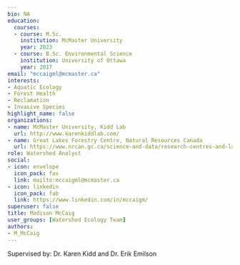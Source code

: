 ```yaml
--- 
bio: NA
education:
  courses:
  - course: M.Sc.
    institution: McMaster University
    year: 2023
  - course: B.Sc. Environmental Science
    institution: University of Ottawa
    year: 2017
email: "mccaigml@mcmaster.ca"
interests:
- Aquatic Ecology
- Forest Health
- Reclamation
- Invasive Species
highlight_name: false
organizations:
- name: McMaster University, Kidd Lab
  url: http://www.karenkiddlab.com/
- name: Great Lakes Forestry Centre, Natural Resources Canada
  url: https://www.nrcan.gc.ca/science-and-data/research-centres-and-labs/forestry-research-centres/great-lakes-forestry-centre/13459
role: Watershed Analyst
social:
- icon: envelope
  icon_pack: fas
  link: mailto:mccaigml@mcmaster.ca
- icon: linkedin
  icon_pack: fab
  link: https://www.linkedin.com/in/mccaigm/
superuser: false
title: Madison McCaig
user_groups: [Watershed Ecology Team]
authors:
- M_McCaig
---
```


Supervised by: Dr. Karen Kidd and Dr. Erik Emilson








